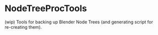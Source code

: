# NodeTreeProcTools
(wip) Tools for backing up Blender Node Trees (and generating script for re-creating them).

